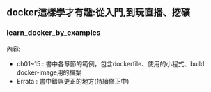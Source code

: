 ## docker這樣學才有趣:從入門,到玩直播、挖礦
### learn_docker_by_examples
內容:  
- ch01~15 : 書中各章節的範例，包含dockerfile、使用的小程式、build docker-image用的檔案
- Errata  : 書中錯誤更正的地方(持續修正中)
